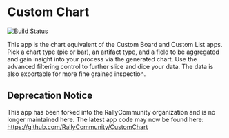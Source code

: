 # Custom Chart

[![Build Status](https://travis-ci.org/krmorse/CustomChart.png?branch=master)](https://travis-ci.org/krmorse/CustomChart)

This app is the chart equivalent of the Custom Board and Custom List apps.  Pick a chart type (pie or bar), an artifact type, and a field to be aggregated and gain insight into your process via the generated chart.  Use the advanced filtering control to further slice and dice your data.  The data is also exportable for more fine grained inspection.

## Deprecation Notice

This app has been forked into the RallyCommunity organization and is no longer maintained here.  The latest app code may now be found here: https://github.com/RallyCommunity/CustomChart
